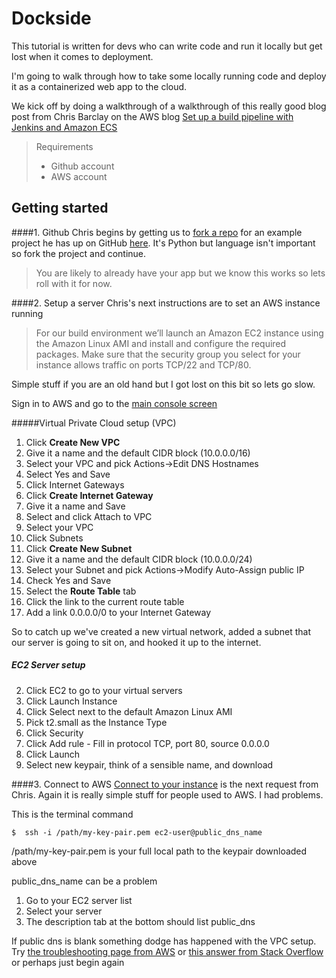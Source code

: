 # Dockside
This tutorial  is written for devs who can write code and run it locally but get lost when it comes to deployment. 

I'm going to walk through how to take some locally running code and deploy it as a containerized web app to the cloud.  

We kick off by doing a walkthrough of a walkthrough of this really good blog post from Chris Barclay on the AWS blog
[Set up a build pipeline with Jenkins and Amazon ECS](https://blogs.aws.amazon.com/application-management/post/Tx32RHFZHXY6ME1/Set-up-a-build-pipeline-with-Jenkins-and-Amazon-ECS)

> Requirements
> - Github account
> - AWS account

## Getting started

####1. Github
Chris begins by getting us to [fork a repo](https://help.github.com/articles/fork-a-repo/) for an example project he has up on GitHub [here](https://github.com/awslabs/py-flask-signup-docker). It's Python but language isn't important so fork the project and continue.

> You are likely to already have your app but we know this works so lets roll with it for now.

####2. Setup a server
Chris's next instructions are to set an AWS instance running

> For our build environment we’ll launch an Amazon EC2 instance using the Amazon Linux AMI and install and configure the required packages. Make sure that the security group you select for your instance allows traffic on ports TCP/22 and TCP/80.

Simple stuff if you are an old hand but I got lost on this bit so lets go slow.

 Sign in to AWS and go to the [main console screen](https://eu-west-1.console.aws.amazon.com/console/home?region=eu-west-1#)

#####Virtual Private Cloud setup (VPC)

 1. Click **Create New VPC**
 2. Give it a name and the default CIDR block (10.0.0.0/16)
 3. Select your VPC and pick Actions->Edit DNS Hostnames
 4. Select Yes and Save
 5. Click Internet Gateways
 6. Click **Create Internet Gateway**
 7. Give it a name and Save
 8. Select and click Attach to VPC
 9. Select your VPC
 5. Click Subnets
 6. Click **Create New Subnet**
 7. Give it a name and the default CIDR block (10.0.0.0/24)
 8. Select your Subnet and pick Actions->Modify Auto-Assign public IP
 9. Check Yes and Save
 10. Select the **Route Table** tab
 11. Click the link to the current route table
 12. Add a link 0.0.0.0/0 to your Internet Gateway

So to catch up we've created a new virtual network, added a subnet that our server is going to sit on, and hooked it up to the internet.

##### EC2 Server setup

 2. Click EC2 to go to your virtual servers
 3. Click Launch Instance
 4. Click Select next to the  default Amazon Linux AMI
 5. Pick t2.small as the Instance Type  
 12. Click Security
 13. Click Add rule - Fill in protocol TCP, port 80, source 0.0.0.0
 6. Click Launch
 7. Select new keypair, think of a sensible name, and download

####3. Connect to AWS
[Connect to your instance](http://docs.aws.amazon.com/AWSEC2/latest/UserGuide/ec2-connect-to-instance-linux.html) is the next request from Chris. Again it is really simple stuff for people used to AWS. I had problems. 

This is the terminal command


    $  ssh -i /path/my-key-pair.pem ec2-user@public_dns_name

/path/my-key-pair.pem is your full local path to the keypair downloaded above

public_dns_name can be a problem

1. Go to your EC2 server list 
2. Select your server
3. The description tab at the bottom should list public_dns

If public dns is blank something dodge has happened with the VPC setup. Try [the troubleshooting page from AWS](http://docs.aws.amazon.com/AWSEC2/latest/UserGuide/TroubleshootingInstancesConnecting.html#TroubleshootingInstancesConnectionTimeout) or [this answer from Stack Overflow](http://stackoverflow.com/questions/20941704/ec2-instance-has-no-public-dns) or perhaps just begin again